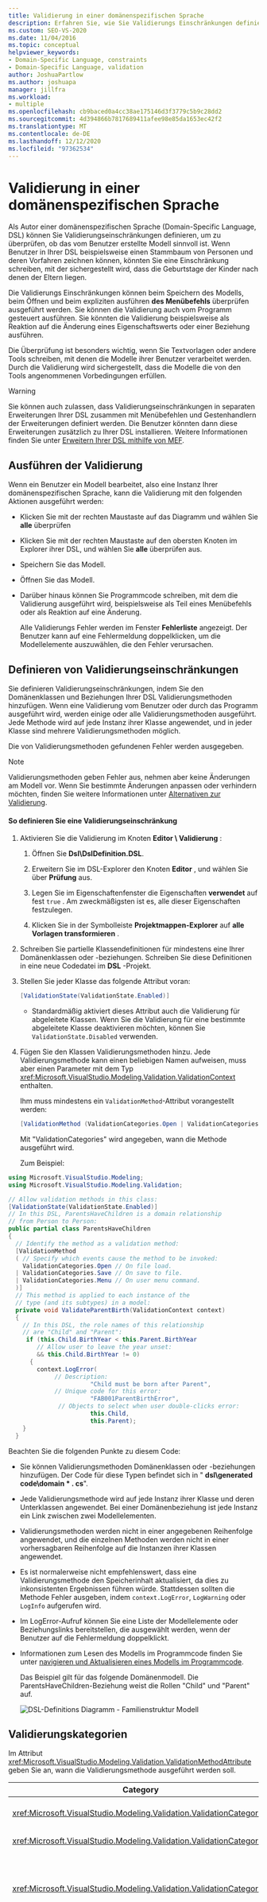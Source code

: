 ```yaml
---
title: Validierung in einer domänenspezifischen Sprache
description: Erfahren Sie, wie Sie Validierungs Einschränkungen definieren können, um zu überprüfen, ob das vom Benutzer erstellte Modell sinnvoll ist.
ms.custom: SEO-VS-2020
ms.date: 11/04/2016
ms.topic: conceptual
helpviewer_keywords:
- Domain-Specific Language, constraints
- Domain-Specific Language, validation
author: JoshuaPartlow
ms.author: joshuapa
manager: jillfra
ms.workload:
- multiple
ms.openlocfilehash: cb9baced0a4cc38ae175146d3f3779c5b9c28dd2
ms.sourcegitcommit: 4d394866b7817689411afee98e85da1653ec42f2
ms.translationtype: MT
ms.contentlocale: de-DE
ms.lasthandoff: 12/12/2020
ms.locfileid: "97362534"
---
```

# <a name="validation-in-a-domain-specific-language"></a>Validierung in einer domänenspezifischen Sprache
Als Autor einer domänenspezifischen Sprache (Domain-Specific Language, DSL) können Sie Validierungseinschränkungen definieren, um zu überprüfen, ob das vom Benutzer erstellte Modell sinnvoll ist. Wenn Benutzer in Ihrer DSL beispielsweise einen Stammbaum von Personen und deren Vorfahren zeichnen können, könnten Sie eine Einschränkung schreiben, mit der sichergestellt wird, dass die Geburtstage der Kinder nach denen der Eltern liegen.

 Die Validierungs Einschränkungen können beim Speichern des Modells, beim Öffnen und beim expliziten ausführen **des Menübefehls** überprüfen ausgeführt werden. Sie können die Validierung auch vom Programm gesteuert ausführen. Sie könnten die Validierung beispielsweise als Reaktion auf die Änderung eines Eigenschaftswerts oder einer Beziehung ausführen.

 Die Überprüfung ist besonders wichtig, wenn Sie Textvorlagen oder andere Tools schreiben, mit denen die Modelle ihrer Benutzer verarbeitet werden. Durch die Validierung wird sichergestellt, dass die Modelle die von den Tools angenommenen Vorbedingungen erfüllen.

> [!WARNING]
> Sie können auch zulassen, dass Validierungseinschränkungen in separaten Erweiterungen Ihrer DSL zusammen mit Menübefehlen und Gestenhandlern der Erweiterungen definiert werden. Die Benutzer könnten dann diese Erweiterungen zusätzlich zu Ihrer DSL installieren. Weitere Informationen finden Sie unter [Erweitern Ihrer DSL mithilfe von MEF](../modeling/extend-your-dsl-by-using-mef.md).

## <a name="running-validation"></a>Ausführen der Validierung
 Wenn ein Benutzer ein Modell bearbeitet, also eine Instanz Ihrer domänenspezifischen Sprache, kann die Validierung mit den folgenden Aktionen ausgeführt werden:

- Klicken Sie mit der rechten Maustaste auf das Diagramm und wählen Sie **alle** überprüfen

- Klicken Sie mit der rechten Maustaste auf den obersten Knoten im Explorer ihrer DSL, und wählen Sie **alle** überprüfen aus.

- Speichern Sie das Modell.

- Öffnen Sie das Modell.

- Darüber hinaus können Sie Programmcode schreiben, mit dem die Validierung ausgeführt wird, beispielsweise als Teil eines Menübefehls oder als Reaktion auf eine Änderung.

  Alle Validierungs Fehler werden im Fenster **Fehlerliste** angezeigt. Der Benutzer kann auf eine Fehlermeldung doppelklicken, um die Modellelemente auszuwählen, die den Fehler verursachen.

## <a name="defining-validation-constraints"></a>Definieren von Validierungseinschränkungen
 Sie definieren Validierungseinschränkungen, indem Sie den Domänenklassen und Beziehungen Ihrer DSL Validierungsmethoden hinzufügen. Wenn eine Validierung vom Benutzer oder durch das Programm ausgeführt wird, werden einige oder alle Validierungsmethoden ausgeführt. Jede Methode wird auf jede Instanz ihrer Klasse angewendet, und in jeder Klasse sind mehrere Validierungsmethoden möglich.

 Die von Validierungsmethoden gefundenen Fehler werden ausgegeben.

> [!NOTE]
> Validierungsmethoden geben Fehler aus, nehmen aber keine Änderungen am Modell vor. Wenn Sie bestimmte Änderungen anpassen oder verhindern möchten, finden Sie weitere Informationen unter [Alternativen zur Validierung](#alternatives).

#### <a name="to-define-a-validation-constraint"></a>So definieren Sie eine Validierungseinschränkung

1. Aktivieren Sie die Validierung im Knoten **Editor \ Validierung** :

   1. Öffnen Sie **Dsl\DslDefinition.DSL**.

   2. Erweitern Sie im DSL-Explorer den Knoten **Editor** , und wählen Sie über **Prüfung** aus.

   3. Legen Sie im Eigenschaftenfenster die Eigenschaften **verwendet**  auf fest `true` . Am zweckmäßigsten ist es, alle dieser Eigenschaften festzulegen.

   4. Klicken Sie in der Symbolleiste **Projektmappen-Explorer** auf **alle Vorlagen transformieren** .

2. Schreiben Sie partielle Klassendefinitionen für mindestens eine Ihrer Domänenklassen oder -beziehungen. Schreiben Sie diese Definitionen in eine neue Codedatei im **DSL** -Projekt.

3. Stellen Sie jeder Klasse das folgende Attribut voran:

   ```csharp
   [ValidationState(ValidationState.Enabled)]
   ```

   - Standardmäßig aktiviert dieses Attribut auch die Validierung für abgeleitete Klassen. Wenn Sie die Validierung für eine bestimmte abgeleitete Klasse deaktivieren möchten, können Sie `ValidationState.Disabled` verwenden.

4. Fügen Sie den Klassen Validierungsmethoden hinzu. Jede Validierungsmethode kann einen beliebigen Namen aufweisen, muss aber einen Parameter mit dem Typ <xref:Microsoft.VisualStudio.Modeling.Validation.ValidationContext> enthalten.

    Ihm muss mindestens ein `ValidationMethod`-Attribut vorangestellt werden:

   ```csharp
   [ValidationMethod (ValidationCategories.Open | ValidationCategories.Save | ValidationCategories.Menu ) ]
   ```

    Mit "ValidationCategories" wird angegeben, wann die Methode ausgeführt wird.

   Zum Beispiel:

```csharp
using Microsoft.VisualStudio.Modeling;
using Microsoft.VisualStudio.Modeling.Validation;

// Allow validation methods in this class:
[ValidationState(ValidationState.Enabled)]
// In this DSL, ParentsHaveChildren is a domain relationship
// from Person to Person:
public partial class ParentsHaveChildren
{
  // Identify the method as a validation method:
  [ValidationMethod
  ( // Specify which events cause the method to be invoked:
    ValidationCategories.Open // On file load.
  | ValidationCategories.Save // On save to file.
  | ValidationCategories.Menu // On user menu command.
  )]
  // This method is applied to each instance of the
  // type (and its subtypes) in a model:
  private void ValidateParentBirth(ValidationContext context)
  {
    // In this DSL, the role names of this relationship
    // are "Child" and "Parent":
     if (this.Child.BirthYear < this.Parent.BirthYear
        // Allow user to leave the year unset:
        && this.Child.BirthYear != 0)
      {
        context.LogError(
             // Description:
                       "Child must be born after Parent",
             // Unique code for this error:
                       "FAB001ParentBirthError",
              // Objects to select when user double-clicks error:
                       this.Child,
                       this.Parent);
    }
  }
```

 Beachten Sie die folgenden Punkte zu diesem Code:

- Sie können Validierungsmethoden Domänenklassen oder -beziehungen hinzufügen. Der Code für diese Typen befindet sich in " **dsl\generated code\domain \* . cs**".

- Jede Validierungsmethode wird auf jede Instanz ihrer Klasse und deren Unterklassen angewendet. Bei einer Domänenbeziehung ist jede Instanz ein Link zwischen zwei Modellelementen.

- Validierungsmethoden werden nicht in einer angegebenen Reihenfolge angewendet, und die einzelnen Methoden werden nicht in einer vorhersagbaren Reihenfolge auf die Instanzen ihrer Klassen angewendet.

- Es ist normalerweise nicht empfehlenswert, dass eine Validierungsmethode den Speicherinhalt aktualisiert, da dies zu inkonsistenten Ergebnissen führen würde. Stattdessen sollten die Methode Fehler ausgeben, indem `context.LogError`, `LogWarning` oder `LogInfo` aufgerufen wird.

- Im LogError-Aufruf können Sie eine Liste der Modellelemente oder Beziehungslinks bereitstellen, die ausgewählt werden, wenn der Benutzer auf die Fehlermeldung doppelklickt.

- Informationen zum Lesen des Modells im Programmcode finden Sie unter [navigieren und Aktualisieren eines Modells im Programmcode](../modeling/navigating-and-updating-a-model-in-program-code.md).

  Das Beispiel gilt für das folgende Domänenmodell. Die ParentsHaveChildren-Beziehung weist die Rollen "Child" und "Parent" auf.

  ![DSL-Definitions Diagramm &#45; Familienstruktur Modell](../modeling/media/familyt_person.png)

## <a name="validation-categories"></a>Validierungskategorien
 Im Attribut <xref:Microsoft.VisualStudio.Modeling.Validation.ValidationMethodAttribute> geben Sie an, wann die Validierungsmethode ausgeführt werden soll.

|Category|Ausführung|
|-|-|
|<xref:Microsoft.VisualStudio.Modeling.Validation.ValidationCategories>|Wenn der Benutzer den Menübefehl "Überprüfen" aufruft.|
|<xref:Microsoft.VisualStudio.Modeling.Validation.ValidationCategories>|Wenn die Modelldatei geöffnet wird.|
|<xref:Microsoft.VisualStudio.Modeling.Validation.ValidationCategories>|Wenn die Datei gespeichert wird. Bei Validierungsfehlern erhält der Benutzer die Option, den Speichervorgang abzubrechen.|
|<xref:Microsoft.VisualStudio.Modeling.Validation.ValidationCategories>|Wenn die Datei gespeichert wird. Bei Fehlern von Methoden in dieser Kategorie wird der Benutzer gewarnt, dass die Datei möglicherweise nicht wieder geöffnet werden kann.<br /><br /> Verwenden Sie diese Kategorie für Validierungsmethoden, die auf doppelte Namen oder IDs bzw. auf andere Bedingungen, die zu Ladefehlern führen können, prüfen.|
|<xref:Microsoft.VisualStudio.Modeling.Validation.ValidationCategories>|Wenn die ValidateCustom-Methode aufgerufen wird. Validierungen in dieser Kategorie können nur vom Programmcode aufgerufen werden.<br /><br /> Weitere Informationen finden Sie unter [benutzerdefinierte Validierungs Kategorien](#custom).|

## <a name="where-to-place-validation-methods"></a>Platzierung von Validierungsmethoden
 Häufig erreichen Sie den gleichen Effekt, indem Sie eine Validierungsmethode für einen anderen Typ festlegen. Sie könnten beispielsweise eine Methode der Person-Klasse statt der ParentsHaveChildren-Beziehung hinzufügen und eine Iteration durch die Links einrichten:

```
[ValidationState(ValidationState.Enabled)]
public partial class Person
{[ValidationMethod
 ( ValidationCategories.Open
 | ValidationCategories.Save
 | ValidationCategories.Menu
 )
]
  private void ValidateParentBirth(ValidationContext context)
  {
    // Iterate through ParentHasChildren links:
    foreach (Person parent in this.Parents)
    {
        if (this.BirthYear <= parent.BirthYear)
        { ...
```

 **Aggregieren von Validierungseinschränkungen.**  Definieren Sie zur Anwendung der Validierung in einer vorhersagbaren Reihenfolge eine Validierungsmethode für eine Besitzerklasse wie dem Stammelement Ihres Modells. Mit dieser Technik können Sie mehrere Fehlerberichte in einer Meldung aggregieren.

 Zu den Nachteilen gehört, dass die Verwaltung der kombinierten Methode schwieriger ist und dass alle Einschränkungen die gleichen `ValidationCategories` aufweisen müssen. Daher empfiehlt es sich, jede Einschränkung möglichst in einer gesonderten Methode zu belassen.

 **Übergeben von Werten in den Kontextcache.**  Der Kontextparameter weist ein Wörterbuch auf, in das Sie beliebige Werte aufnehmen können. Das Wörterbuch bleibt für die Dauer der Validierung erhalten. Eine bestimmte Validierungsmethode könnte beispielsweise eine Fehleranzahl im Kontext speichern und dazu verwenden, eine Überflutung des Fehlerfensters mit wiederholten Meldungen zu vermeiden. Zum Beispiel:

```csharp
List<ParentsHaveChildren> erroneousLinks;
if (!context.TryGetCacheValue("erroneousLinks", out erroneousLinks))
erroneousLinks = new List<ParentsHaveChildren>();
erroneousLinks.Add(this);
context.SetCacheValue("erroneousLinks", erroneousLinks);
if (erroneousLinks.Count < 5) { context.LogError( ... ); }
```

## <a name="validation-of-multiplicities"></a>Validierung von Multiplizitäten
 Validierungsmethoden zur Überprüfung der minimalen Multiplizität werden für Ihre DSL automatisch generiert. Der Code wird in **dsl\generated code\multipitvalidation.cs** geschrieben. Diese Methoden treten in Kraft, wenn Sie die Validierung im Knoten **editor\validation** im DSL-Explorer aktivieren.

 Wenn Sie als Multiplizität einer Rolle in einer Domänenbeziehung 1..* oder 1..1 festlegen, der Benutzer aber keinen Link mit dieser Beziehung erstellt, wird eine Validierungsfehlermeldung angezeigt.

 Wenn Ihre DSL beispielsweise die Klassen Person und Town und eine Beziehung personlivesintown mit der Beziehung 1 hat **. \\** _ in der Rolle "Ort", wird für jede Person, die keine Stadt hat, eine Fehlermeldung angezeigt.

## <a name="running-validation-from-program-code"></a>Ausführen der Validierung über den Programmcode
 Sie können die Validierung ausführen, indem Sie auf einen ValidationController zugreifen oder ihn erstellen. Wenn die Fehler im Fehler Fenster für den Benutzer angezeigt werden sollen, verwenden Sie den validationcontroller, der an die docdata Ihres Diagramms angehängt ist. Wenn Sie beispielsweise einen Menübefehl schreiben, ist `CurrentDocData.ValidationController` in der Befehlssatzklasse verfügbar:

```csharp
using Microsoft.VisualStudio.Modeling;
using Microsoft.VisualStudio.Modeling.Validation;
using Microsoft.VisualStudio.Modeling.Shell;
...
partial class MyLanguageCommandSet
{
  private void OnMenuMyContextMenuCommand(object sender, EventArgs e)
  {
   ValidationController controller = this.CurrentDocData.ValidationController;
...
```

 Weitere Informationen finden Sie unter Gewusst [wie: Hinzufügen eines Befehls zum Kontextmenü](../modeling/how-to-add-a-command-to-the-shortcut-menu.md).

 Sie können auch einen gesonderten Validierungscontroller erstellen und Fehler selbst verwalten. Zum Beispiel:

```csharp
using Microsoft.VisualStudio.Modeling;
using Microsoft.VisualStudio.Modeling.Validation;
using Microsoft.VisualStudio.Modeling.Shell;
...
Store store = ...;
VsValidationController validator = new VsValidationController(s);
// Validate all elements in the Store:
if (!validator.Validate(store, ValidationCategories.Save))
{
  // Deal with errors:
  foreach (ValidationMessage message in validator.ValidationMessages) { ... }
}
```

## <a name="running-validation-when-a-change-occurs"></a>Ausführen der Validierung bei einer Änderung
 Wenn Sie sicherstellen möchten, dass der Benutzer sofort gewarnt wird, sobald das Modell ungültig wird, können Sie ein Speicherereignis definieren, das die Validierung ausführt. Weitere Informationen zu Speicher Ereignissen finden Sie unter [Ereignishandler verbreiten Änderungen außerhalb des Modells](../modeling/event-handlers-propagate-changes-outside-the-model.md).

 Fügen Sie dem Projekt _ *dslpackage** zusätzlich zum Validierungscode eine benutzerdefinierte Codedatei mit Inhalt ähnlich dem folgenden Beispiel hinzu. In diesem Code wird der an das Dokument angefügte `ValidationController` verwendet. Dieser Controller zeigt die Validierungs Fehler in der Visual Studio-Fehlerliste an.

```csharp
using System;
using System.Linq;
using Microsoft.VisualStudio.Modeling;
using Microsoft.VisualStudio.Modeling.Validation;
namespace Company.FamilyTree
{
  partial class FamilyTreeDocData // Change name to your DocData.
  {
    // Register the store event handler:
    protected override void OnDocumentLoaded()
    {
      base.OnDocumentLoaded();
      DomainClassInfo observedLinkInfo = this.Store.DomainDataDirectory
         .FindDomainClass(typeof(ParentsHaveChildren));
      DomainClassInfo observedClassInfo = this.Store.DomainDataDirectory
         .FindDomainClass(typeof(Person));
      EventManagerDirectory events = this.Store.EventManagerDirectory;
      events.ElementAdded
         .Add(observedLinkInfo, new EventHandler<ElementAddedEventArgs>(ParentLinkAddedHandler));
      events.ElementDeleted.Add(observedLinkInfo, new EventHandler<ElementDeletedEventArgs>(ParentLinkDeletedHandler));
      events.ElementPropertyChanged.Add(observedClassInfo, new EventHandler<ElementPropertyChangedEventArgs>(BirthDateChangedHandler));
    }
    // Handler will be called after transaction that creates a link:
    private void ParentLinkAddedHandler(object sender,
                                ElementAddedEventArgs e)
    {
      this.ValidationController.Validate(e.ModelElement,
           ValidationCategories.Save);
    }
    // Called when a link is deleted:
    private void ParentLinkDeletedHandler(object sender,
                                ElementDeletedEventArgs e)
    {
      // Don't apply validation to a deleted item!
      // - Validate store to refresh the error list.
      this.ValidationController.Validate(this.Store,
           ValidationCategories.Save);
    }
    // Called when any property of a Person element changes:
    private void BirthDateChangedHandler(object sender,
                      ElementPropertyChangedEventArgs e)
    {
      Person person = e.ModelElement as Person;
      // Not interested in changes in other properties:
      if (e.DomainProperty.Id != Person.BirthYearDomainPropertyId)
          return;

      // Validate all parent links to and from the person:
      this.ValidationController.Validate(
        ParentsHaveChildren.GetLinksToParents(person)
        .Concat(ParentsHaveChildren.GetLinksToChildren(person))
        , ValidationCategories.Save);
    }
  }
}
```

 Die Handler werden auch nach Vorgängen zum Rückgängigmachen oder Wiederholen aufgerufen, wenn die Vorgänge Auswirkungen auf die Links oder Elemente haben.

## <a name="custom-validation-categories"></a><a name="custom"></a> Benutzerdefinierte Validierungs Kategorien
 Neben den standardmäßigen Validierungskategorien wie "Menü" und "Öffnen" können Sie eigene Kategorien erstellen. Sie können diese Kategorien über Programmcode aufrufen. Sie können nicht direkt vom Benutzer aufgerufen werden.

 Ein typischer Einsatzbereich benutzerdefinierter Kategorien ist die Definition einer Kategorie, mit der getestet wird, ob das Modell die Vorbedingungen eines bestimmten Tools erfüllt.

 Um einer bestimmten Kategorie eine Validierungsmethode hinzuzufügen, stellen Sie ihr beispielsweise das folgende Attribut voran:

```csharp
[ValidationMethod(CustomCategory = "PreconditionsForGeneratePartsList")]
[ValidationMethod(ValidationCategory.Menu)]
private void TestForCircularLinks(ValidationContext context)
{...}
```

> [!NOTE]
> Sie können einer Methode beliebig viele `[ValidationMethod()]`-Attribute voranstellen. Sie können benutzerdefinierten und standardmäßigen Kategorien eine Methode hinzufügen.

 So rufen Sie eine benutzerdefinierte Validierung auf

```csharp

// Invoke all validation methods in a custom category:
validationController.ValidateCustom
  (store, // or a list of model elements
   "PreconditionsForGeneratePartsList");
```

## <a name="alternatives-to-validation"></a><a name="alternatives"></a> Alternativen zur Validierung
 Validierungseinschränkungen geben Fehler aus, nehmen aber keine Änderungen am Modell vor. Wenn Sie allerdings verhindern möchten, dass das Modell ungültig wird, können Sie andere Techniken einsetzen.

 Diese Techniken werden jedoch nicht empfohlen. Normalerweise ist es besser, den Benutzer entscheiden zu lassen, wie ein ungültiges Modell korrigiert wird.

 **Passen Sie die Änderung an, um die Gültigkeit des Modells wiederherzustellen.**  Beispiel: Wenn der Benutzer eine Eigenschaft oberhalb des zulässigen Maximums festlegt, könnten Sie die Eigenschaft auf den maximalen Wert zurücksetzen. Definieren Sie dazu eine Regel. Weitere Informationen finden Sie unter [Regeln verbreiten Änderungen innerhalb des Modells](../modeling/rules-propagate-changes-within-the-model.md).

 **Setzen Sie die Transaktion zurück, wenn eine ungültige Änderung vorgenommen wird.** Sie können für diesen Zweck auch eine Regel definieren, aber in einigen Fällen ist es möglich, einen Eigenschaftenhandler **onvaluechanging ()** zu überschreiben oder eine Methode zu überschreiben, z `OnDeleted().` . b. um ein Rollback für eine Transaktion auszuführen `this.Store.TransactionManager.CurrentTransaction.Rollback().` . Weitere Informationen finden Sie unter [Ändern von Domänen Eigenschafts Wert-Handlern](../modeling/domain-property-value-change-handlers.md).

> [!WARNING]
> Stellen Sie sicher, dass der Benutzer weiß, dass die Änderung angepasst oder zurückgesetzt wurde. Verwenden Sie beispielsweise `System.Windows.Forms.MessageBox.Show("message").`.

## <a name="see-also"></a>Siehe auch

- [Navigieren in und Aktualisieren von Modellen im Programmcode](../modeling/navigating-and-updating-a-model-in-program-code.md)
- [Ereignishandler propagieren Änderungen außerhalb des Modells](../modeling/event-handlers-propagate-changes-outside-the-model.md)
